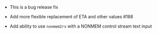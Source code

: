 - This is a bug release fix

* Add more flexible replacement of ETA and other values #188

* Add ability to use `nonmem2rx` with a NONMEM control stream text input
